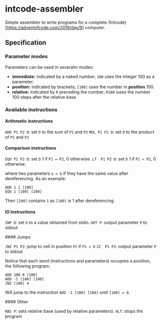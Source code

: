 # intcode-assembler

Simple assembler to write programs for a complete (Intcode)[https://adventofcode.com/2019/day/9] computer.

## Specification

### Parameter modes

Parameters can be used in severalm modes:
+ **immediate:** indicated by a naked number; `100` uses the integer 100 as a parameter.
+ **position:** indicated by brackets; `[100]` uses the number in **position** 100.
+ **relative:** indicated by `R` preceding the number; `R100` iuses the number 100 steps after the relative base.

### Avaliable instructions

#### Arithmetic instructions

`ADD P1 P2 D`: set `D` to the sum of `P1` and `P2`
`MUL P1 P2 D`: set `D` to the product of `P1` and `P2`

#### Comparison instructions

`EQU P1 P2 D`: set `D` 1 if `P1 = P2`, 0 otherwise.
`LT  P1 P2 D`: set `D` 1 if `P1 < P2`, 0 otherwise.

where two parameters `a = b` if they have the same value after dereferencing. As an example:

```
ADD 1 1 [100]
EQU 1 [100] [200]
```
Then `[200]` contains `1` as `[100]` is 1 after dereferencing.

#### IO instructions

`INP D`: set `D` to a value obtained from stdin.
`OUT P`: output parameter `P` to stdout

#### Jumps

`JNZ P1 P2`: jump to cell in position `P2` if `P1 = 0`
`JZ  P1 P2`: output parameter `P` to stdout

Notice that each *word* (instructions and parameters) occupies a position, the following program:
```
ADD 100 0 [100]
ADD -1 [100] [100]
JNZ [100] 4
```
Will jump to the instruction `ADD -1 [100] [100]` until `[100] = 0`.

#### Other

`RBS P`: sets relative base (used by relative parameters).
`HLT`: stops the program
